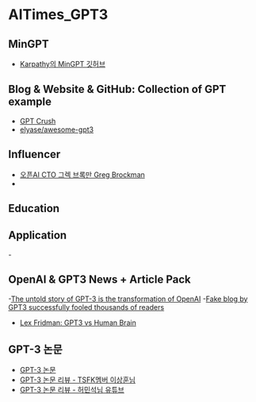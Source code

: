 # AITimes_GPT3

## MinGPT
- [Karpathy의 MinGPT 깃허브](https://github.com/karpathy/minGPT.git)

## Blog & Website & GitHub:  Collection of GPT example
- [GPT Crush](https://gptcrush.com/)
- [elyase/awesome-gpt3](https://github.com/elyase/awesome-gpt3.git)


## Influencer
- [오픈AI CTO 그렉 브록만 Greg Brockman](https://twitter.com/gdb)
- []()

## Education

## Application
 -[]()
 
## OpenAI & GPT3 News + Article Pack
 -[The untold story of GPT-3 is the transformation of OpenAI](https://bdtechtalks.com/2020/08/17/openai-gpt-3-commercial-ai/)
 -[Fake blog by GPT3 successfully fooled thousands of readers](https://www.explica.co/a-blog-completely-generated-by-artificial-intelligence-achieves-a-good-number-of-readers/)
 - [Lex Fridman: GPT3 vs Human Brain](https://www.youtube.com/watch?v=kpiY_LemaTc)
 
 ## GPT-3 논문
 - [GPT-3 논문](https://arxiv.org/pdf/2005.14165.pdf?fbclid=IwAR0aqFOPKC2wf_4cm-X66EMB0rmo3R3TVGAh8LiRf7HACelROm29-2tyxwg)
 - [GPT-3 논문 리뷰 - TSFK멤버 이상훈님](https://www.facebook.com/groups/TensorFlowKR/?post_id=1210069189334137)
 - [GPT-3 논문 리뷰 - 허민석님 유튜브](https://www.youtube.com/watch?v=p24JUVgDkQk&feature=youtu.be&fbclid=IwAR0YsxKX8hpFejvwL5_rfS4rMvNwHXbZhc7aFiU59HERrwBtCsFrDBiSZt4)

